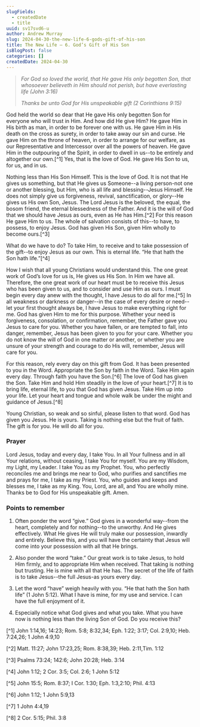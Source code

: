 ```yaml
---
slugFields:
  - createdDate
  - title
uuid: sv17svd6-u
author: Andrew Murray
slug: 2024-04-30-the-new-life-6-gods-gift-of-his-son
title: The New Life – 6. God’s Gift of His Son
isBlogPost: false
categories: []
createdDate: 2024-04-30
---
```

> *For God so loved the world, that He gave His only begotten Son, that whosoever believeth in Him should not perish, but have everlasting life (John 3:16)*
>
> *Thanks be unto God for His unspeakable gift (2 Corinthians 9:15)*

  

God held the world so dear that He gave His only begotten Son for everyone who will trust in Him. And how did He give Him? He gave Him in His birth as man, in order to be forever one with us. He gave Him in His death on the cross as surety, in order to take away our sin and curse. He gave Him on the throne of heaven, in order to arrange for our welfare, as our Representative and Intercessor over all the powers of heaven. He gave Him in the outpouring of the Spirit, in order to dwell in us--to be entirely and altogether our own.[^1] Yes, that is the love of God. He gave His Son to us, for us, and in us.

 

Nothing less than His Son Himself. This is the love of God. It is not that He gives us something, but that He gives us Someone--a living person-not one or another blessing, but Him, who is all life and blessing--Jesus Himself. He does not simply give us forgiveness, revival, sanctification, or glory--He gives us His own Son, Jesus. The Lord Jesus is the beloved, the equal, the bosom friend, the eternal blessedness of the Father. And it is the will of God that we should have Jesus as ours, even as He has Him.[^2] For this reason He gave Him to us. The whole of salvation consists of this--to have, to possess, to enjoy Jesus. God has given His Son, given Him wholly to become ours.[^3]

 

What do we have to do? To take Him, to receive and to take possession of the gift--to enjoy Jesus as our own. This is eternal life. “He that hath the Son hath life.”[^4]

 

How I wish that all young Christians would understand this. The one great work of God’s love for us is, He gives us His Son. In Him we have all. Therefore, the one great work of our heart must be to receive this Jesus who has been given to us, and to consider and use Him as ours. I must begin every day anew with the thought, l have Jesus to do all for me.[^5] In all weakness or darkness or danger--in the case of every desire or need--let your first thought always be, I have Jesus to make everything right for me. God has given Him to me for this purpose. Whether your need is forgiveness, consolation, or confirmation, remember, the Father gave you Jesus to care for you. Whether you have fallen, or are tempted to fall, into danger, remember, Jesus has been given to you for your care. Whether you do not know the will of God in one matter or another, or whether you are unsure of your strength and courage to do His will, remember, Jesus will care for you.

 

For this reason, rely every day on this gift from God. It has been presented to you in the Word. Appropriate the Son by faith in the Word. Take Him again every day. Through faith you have the Son.[^6] The love of God has given the Son. Take Him and hold Him steadily in the love of your heart.[^7] It is to bring life, eternal life, to you that God has given Jesus. Take Him up into your life. Let your heart and tongue and whole walk be under the might and guidance of Jesus.[^8]

 

Young Christian, so weak and so sinful, please listen to that word. God has given you Jesus. He is yours. Taking is nothing else but the fruit of faith. The gift is for you. He will do all for you.

 

### Prayer

Lord Jesus, today and every day, I take You. In all Your fullness and in all Your relations, without ceasing, I take You for myself. You are my Wisdom, my Light, my Leader. I take You as my Prophet. You, who perfectly reconciles me and brings me near to God, who purifies and sanctifies me and prays for me, I take as my Priest. You, who guides and keeps and blesses me, I take as my King. You, Lord, are all, and You are wholly mine. Thanks be to God for His unspeakable gift. Amen.

 

### Points to remember

1. Often ponder the word “give.” God gives in a wonderful way--from the heart, completely and for nothing--to the unworthy. And He gives effectively. What He gives He will truly make our possession, inwardly and entirely. Believe this, and you will have the certainty that Jesus will come into your possession with all that He brings.

2. Also ponder the word “take.” Our great work is to take Jesus, to hold Him firmly, and to appropriate Him when received. That taking is nothing but trusting. He is mine with all that He has. The secret of the life of faith is to take Jesus--the full Jesus-as yours every day.

3. Let the word “have” weigh heavily with you. “He that hath the Son hath life” (1 John 5:12). What I have is mine, for my use and service. I can have the full enjoyment of it.

4. Especially notice what God gives and what you take. What you have now is nothing less than the living Son of God. Do you receive this?

 

[^1] John 1:14,16; 14:23; Rom. 5:8; 8:32,34; Eph. 1:22; 3:17; Col. 2:9,10; Heb. 7:24,26; 1 John 4:9,10

[^2] Matt. 11:27; John 17:23,25; Rom. 8:38,39; Heb. 2:11,Tim. 1:12

[^3] Psalms 73:24; 142:6; John 20:28; Heb. 3:14

[^4] John 1:12; 2 Cor. 3:5; Col. 2:6; 1 John 5:12

[^5] John 15:5; Rom. 8:37; I Cor. 1:30; Eph. 1:3,2:10; Phil. 4:13

[^6] John 1:12; 1 John 5:9,13

[^7] 1 John 4:4,19

[^8] 2 Cor. 5:15; Phil. 3:8
